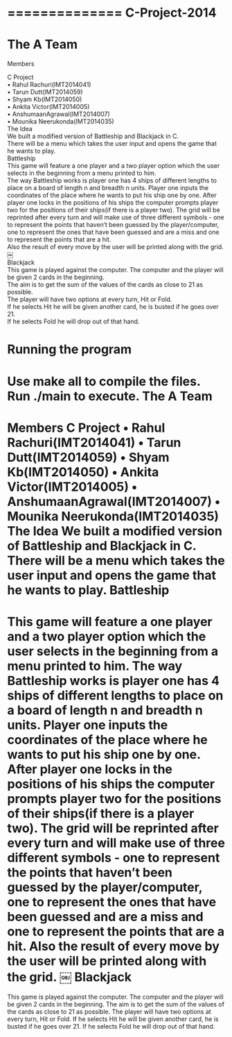 ==============
C-Project-2014
==============
The A Team
==============
Members

C Project<br />
• Rahul Rachuri(IMT2014041)<br />
• Tarun Dutt(IMT2014059)<br />
• Shyam Kb(IMT2014050)<br />
• Ankita Victor(IMT2014005)<br />
• AnshumaanAgrawal(IMT2014007) <br />
• Mounika Neerukonda(IMT2014035)<br />
The Idea<br />
We built a modified version of Battleship and Blackjack in C.<br />
There will be a menu which takes the user input and opens the game that he wants to play.<br />
Battleship<br />
This game will feature a one player and a two player option which the user selects in the beginning from a menu printed to him.<br />
The way Battleship works is player one has 4 ships of different lengths to place on a board of length n and breadth n units. Player one inputs the coordinates of the place where he wants to put his ship one by one. After player one locks in the positions of his ships the computer prompts player two for the positions of their ships(if there is a player two).
The grid will be reprinted after every turn and will make use of three different symbols - one to represent the points that haven’t been guessed by the player/computer, one to represent the ones that have been guessed and are a miss and one to represent the points that are a hit.<br />
Also the result of every move by the user will be printed along with the grid.<br />
￼<br />
Blackjack<br />
This game is played against the computer. The computer and the player will be given 2 cards in the beginning.<br />
The aim is to get the sum of the values of the cards as close to 21 as possible.<br />
The player will have two options at every turn, Hit or Fold.<br />
If he selects Hit he will be given another card, he is busted if he goes over 21.<br />
If he selects Fold he will drop out of that hand.<br />

Running the program 
==============
Use make all to compile the files. Run ./main to execute.
The A Team
==============
Members
C Project
• Rahul Rachuri(IMT2014041)
• Tarun Dutt(IMT2014059)
• Shyam Kb(IMT2014050)
• Ankita Victor(IMT2014005)
• AnshumaanAgrawal(IMT2014007) 
• Mounika Neerukonda(IMT2014035)
The Idea
We built a modified version of Battleship and Blackjack in C.
There will be a menu which takes the user input and opens the game that he wants to play.
Battleship
==============
This game will feature a one player and a two player option which the user selects in the beginning from a menu printed to him.
The way Battleship works is player one has 4 ships of different lengths to place on a board of length n and breadth n units. Player one inputs the coordinates of the place where he wants to put his ship one by one. After player one locks in the positions of his ships the computer prompts player two for the positions of their ships(if there is a player two).
The grid will be reprinted after every turn and will make use of three different symbols - one to represent the points that haven’t been guessed by the player/computer, one to represent the ones that have been guessed and are a miss and one to represent the points that are a hit.
Also the result of every move by the user will be printed along with the grid.
￼
Blackjack
==============
This game is played against the computer. The computer and the player will be given 2 cards in the beginning.
The aim is to get the sum of the values of the cards as close to 21 as possible.
The player will have two options at every turn, Hit or Fold.
If he selects Hit he will be given another card, he is busted if he goes over 21.
If he selects Fold he will drop out of that hand.
